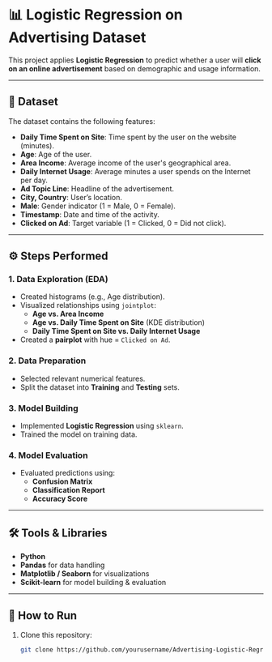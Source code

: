 # 📊 Logistic Regression on Advertising Dataset

This project applies **Logistic Regression** to predict whether a user will **click on an online advertisement** based on demographic and usage information.

---

## 📂 Dataset
The dataset contains the following features:
- **Daily Time Spent on Site**: Time spent by the user on the website (minutes).
- **Age**: Age of the user.
- **Area Income**: Average income of the user's geographical area.
- **Daily Internet Usage**: Average minutes a user spends on the Internet per day.
- **Ad Topic Line**: Headline of the advertisement.
- **City, Country**: User’s location.
- **Male**: Gender indicator (1 = Male, 0 = Female).
- **Timestamp**: Date and time of the activity.
- **Clicked on Ad**: Target variable (1 = Clicked, 0 = Did not click).

---

## ⚙️ Steps Performed

### 1. Data Exploration (EDA)
- Created histograms (e.g., Age distribution).
- Visualized relationships using `jointplot`:
  - **Age vs. Area Income**
  - **Age vs. Daily Time Spent on Site** (KDE distribution)
  - **Daily Time Spent on Site vs. Daily Internet Usage**
- Created a **pairplot** with hue = `Clicked on Ad`.

### 2. Data Preparation
- Selected relevant numerical features.
- Split the dataset into **Training** and **Testing** sets.

### 3. Model Building
- Implemented **Logistic Regression** using `sklearn`.
- Trained the model on training data.

### 4. Model Evaluation
- Evaluated predictions using:
  - **Confusion Matrix**
  - **Classification Report**
  - **Accuracy Score**

---

## 🛠️ Tools & Libraries
- **Python**
- **Pandas** for data handling  
- **Matplotlib / Seaborn** for visualizations  
- **Scikit-learn** for model building & evaluation  

---

## 🚀 How to Run
1. Clone this repository:
   ```bash
   git clone https://github.com/yourusername/Advertising-Logistic-Regression.git
